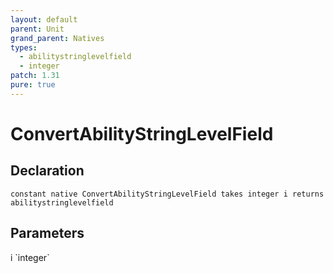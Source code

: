 ```yaml
---
layout: default
parent: Unit
grand_parent: Natives
types:
  - abilitystringlevelfield
  - integer
patch: 1.31
pure: true
---
```


# ConvertAbilityStringLevelField

## Declaration

```
constant native ConvertAbilityStringLevelField takes integer i returns abilitystringlevelfield
```

## Parameters
<dl>
  <dt>i `integer`</dt>
  <dd></dd>
</dl>